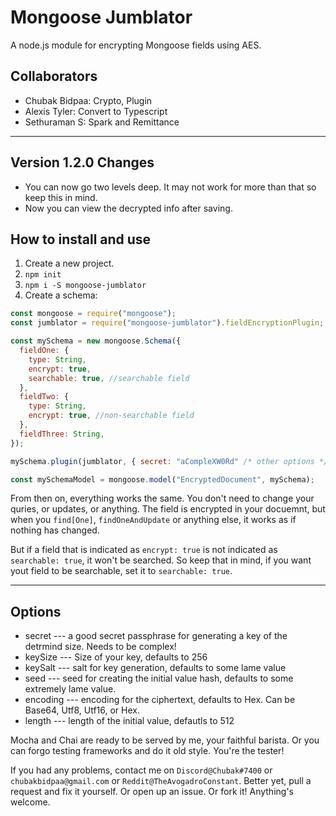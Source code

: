 # Mongoose Jumblator

A node.js module for encrypting Mongoose fields using AES.

## Collaborators

- Chubak Bidpaa: Crypto, Plugin
- Alexis Tyler: Convert to Typescript
- Sethuraman S: Spark and Remittance

---

## Version 1.2.0 Changes

- You can now go two levels deep. It may not work for more than that so keep this in mind.
- Now you can view the decrypted info after saving.

## How to install and use

1. Create a new project.
2. `npm init`
3. `npm i -S mongoose-jumblator`
4. Create a schema:

```javascript
const mongoose = require("mongoose");
const jumblator = require("mongoose-jumblator").fieldEncryptionPlugin;

const mySchema = new mongoose.Schema({
  fieldOne: {
    type: String,
    encrypt: true,
    searchable: true, //searchable field
  },
  fieldTwo: {
    type: String,
    encrypt: true, //non-searchable field
  },
  fieldThree: String,
});

mySchema.plugin(jumblator, { secret: "aCompleXW0Rd" /* other options */ });

const mySchemaModel = mongoose.model("EncryptedDocument", mySchema);
```

From then on, everything works the same. You don't need to change your quries, or updates, or anything. The field is encrypted in your docuemnt, but when you `find[One]`, `findOneAndUpdate` or anything else, it works as if nothing has changed.

But if a field that is indicated as `encrypt: true` is not indicated as `searchable: true`, it won't be searched. So keep that in mind, if you want yout field to be searchable, set it to `searchable: true`.

---

## Options

- secret --- a good secret passphrase for generating a key of the detrmind size. Needs to be complex!
- keySize --- Size of your key, defaults to 256
- keySalt --- salt for key generation, defaults to some lame value
- seed --- seed for creating the initial value hash, defaults to some extremely lame value.
- encoding --- encoding for the ciphertext, defaults to Hex. Can be Base64, Utf8, Utf16, or Hex.
- length --- length of the initial value, defautls to 512

Mocha and Chai are ready to be served by me, your faithful barista. Or you can forgo testing frameworks and do it old style. You're the tester!

If you had any problems, contact me on `Discord@Chubak#7400` or `chubakbidpaa@gmail.com` or `Reddit@TheAvogadroConstant`. Better yet, pull a request and fix it yourself. Or open up an issue. Or fork it! Anything's welcome.
